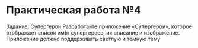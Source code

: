 Практическая работа №4
=================================

Задание: Супергерои
Разработайте приложение «Супергерои», которое отображает список им(н 
супергероев, их описание и изображение. Приложение должно поддерживать 
светлую и темную тему
